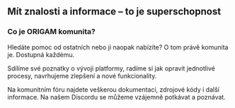 ## Mít znalosti a informace – to je superschopnost

### Co je ORIGAM komunita?
Hledáte pomoc od ostatních nebo ji naopak nabízíte? O tom právě komunita je. Dostupná každému.

Sdílíme své poznatky o vývoji platformy, radíme si jak opravit jednotlivé procesy, navrhujeme zlepšení a nové funkcionality.

Na komunitním fóru najdete veškerou dokumentaci, zdrojové kódy i další informace. Na našem Discordu se můžeme vzájemně potkávat a poznávat.
